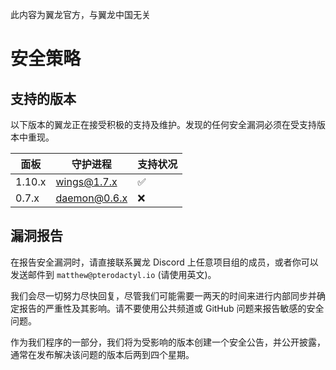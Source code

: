 此内容为翼龙官方，与翼龙中国无关
# 安全策略

## 支持的版本
以下版本的翼龙正在接受积极的支持及维护。发现的任何安全漏洞必须在受支持版本中重现。

| 面板  | 守护进程       | 支持状况          |
|--------|--------------| ------------------ |
| 1.10.x | wings@1.7.x  | :white_check_mark: |
| 0.7.x  | daemon@0.6.x | :x:                |


## 漏洞报告

在报告安全漏洞时，请直接联系翼龙 Discord 上任意项目组的成员，或者你可以发送邮件到 `matthew@pterodactyl.io` (请使用英文)。

我们会尽一切努力尽快回复，尽管我们可能需要一两天的时间来进行内部同步并确定报告的严重性及其影响。请不要使用公共频道或 GitHub 问题来报告敏感的安全问题。

作为我们程序的一部分，我们将为受影响的版本创建一个安全公告，并公开披露，通常在发布解决该问题的版本后两到四个星期。
